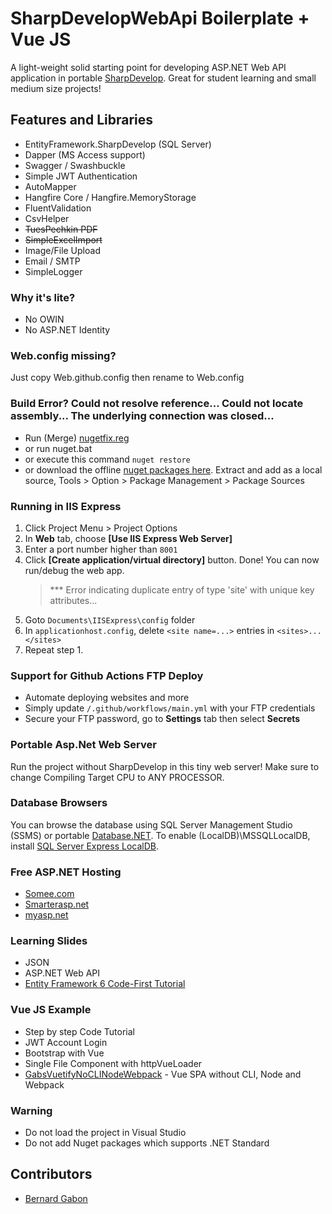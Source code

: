 # SharpDevelopWebApi Boilerplate + Vue JS

A light-weight solid starting point for developing ASP.NET Web API application in portable [SharpDevelop](https://portable.info.pl/sharpdevelop-portable/). Great for student learning and small medium size projects!

## Features and Libraries

- EntityFramework.SharpDevelop (SQL Server)
- Dapper (MS Access support)
- Swagger / Swashbuckle
- Simple JWT Authentication
- AutoMapper
- Hangfire Core / Hangfire.MemoryStorage
- FluentValidation
- CsvHelper
- ~~TuesPechkin PDF~~
- ~~SimpleExcelImport~~
- Image/File Upload
- Email / SMTP
- SimpleLogger

### Why it's lite?

- No OWIN
- No ASP.NET Identity

### Web.config missing?

Just copy Web.github.config then rename to Web.config

### Build Error? Could not resolve reference... Could not locate assembly... The underlying connection was closed...
- Run (Merge) [nugetfix.reg](https://stackoverflow.com/a/53677845/1281209)
- or run nuget.bat
- or execute this command `nuget restore`
- or download the offline [nuget packages here](https://drive.google.com/file/d/1_BPJqxucppNr5WX337RRxpl8jv7YB8Kd/view?usp=sharing). Extract and add as a local source, Tools > Option > Package Management > Package Sources

### Running in IIS Express

1. Click Project Menu > Project Options
2. In **Web** tab, choose **[Use IIS Express Web Server]**
3. Enter a port number higher than `8001`
4. Click **[Create application/virtual directory]** button. Done! You can now run/debug the web app.
   > \*\*\* Error indicating duplicate entry of type 'site' with unique key attributes...
5. Goto `Documents\IISExpress\config` folder
6. In `applicationhost.config`, delete `<site name=...>` entries in `<sites>...</sites>`
7. Repeat step 1.

### Support for Github Actions FTP Deploy

- Automate deploying websites and more
- Simply update `/.github/workflows/main.yml` with your FTP credentials
- Secure your FTP password, go to **Settings** tab then select **Secrets**

### Portable Asp.Net Web Server

Run the project without SharpDevelop in this tiny web server! Make sure to change Compiling Target CPU to ANY PROCESSOR.

### Database Browsers

You can browse the database using SQL Server Management Studio (SSMS) or portable [Database.NET](https://bit.ly/30tqqxU). To enable (LocalDB)\MSSQLLocalDB, install [SQL Server Express LocalDB](https://bit.ly/2Mlijj1).

### Free ASP.NET Hosting

- [Somee.com](https://somee.com/FreeAspNetHosting.aspx)
- [Smarterasp.net](https://www.smarterasp.net/secured_signup?plantype=FREE)
- [myasp.net](https://www.myasp.net/freeaspnethosting)

### Learning Slides

- JSON
- ASP.NET Web API
- [Entity Framework 6 Code-First Tutorial](https://bernardgabon.com/blog/entity-framework-tutorial/)

### Vue JS Example

- Step by step Code Tutorial
- JWT Account Login
- Bootstrap with Vue
- Single File Component with httpVueLoader
- [GabsVuetifyNoCLINodeWebpack](https://github.com/hubert17/GabsVuetifyNoCLINodeWebpack) - Vue SPA without CLI, Node and Webpack

### Warning

- Do not load the project in Visual Studio
- Do not add Nuget packages which supports .NET Standard

## Contributors

- [Bernard Gabon](https://bernardgabon.com)
